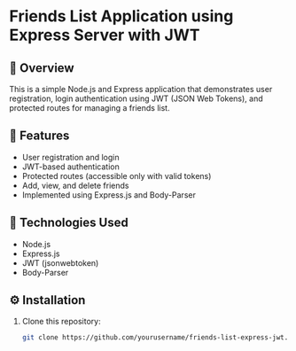 # Friends List Application using Express Server with JWT

## 📘 Overview
This is a simple Node.js and Express application that demonstrates user registration, login authentication using JWT (JSON Web Tokens), and protected routes for managing a friends list.

## 🚀 Features
- User registration and login
- JWT-based authentication
- Protected routes (accessible only with valid tokens)
- Add, view, and delete friends
- Implemented using Express.js and Body-Parser

## 🧩 Technologies Used
- Node.js
- Express.js
- JWT (jsonwebtoken)
- Body-Parser

## ⚙️ Installation
1. Clone this repository:
   ```bash
   git clone https://github.com/yourusername/friends-list-express-jwt.git
